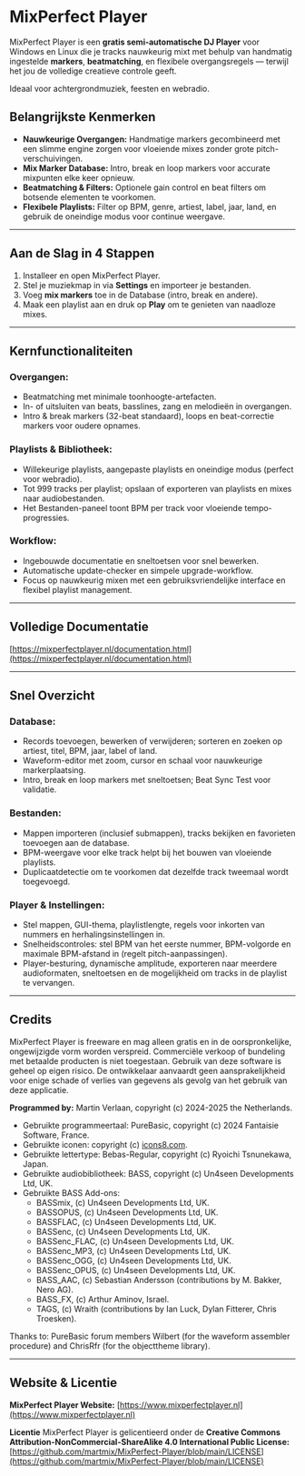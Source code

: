# MixPerfect Player

MixPerfect Player is een **gratis semi-automatische DJ Player** voor Windows en Linux die je tracks nauwkeurig mixt met behulp van handmatig ingestelde **markers**, **beatmatching**, en flexibele overgangsregels — terwijl het jou de volledige creatieve controle geeft.

Ideaal voor achtergrondmuziek, feesten en webradio.

## Belangrijkste Kenmerken

* **Nauwkeurige Overgangen:** Handmatige markers gecombineerd met een slimme engine zorgen voor vloeiende mixes zonder grote pitch-verschuivingen.
* **Mix Marker Database:** Intro, break en loop markers voor accurate mixpunten elke keer opnieuw.
* **Beatmatching & Filters:** Optionele gain control en beat filters om botsende elementen te voorkomen.
* **Flexibele Playlists:** Filter op BPM, genre, artiest, label, jaar, land, en gebruik de oneindige modus voor continue weergave.

---

## Aan de Slag in 4 Stappen

1.  Installeer en open MixPerfect Player.
2.  Stel je muziekmap in via **Settings** en importeer je bestanden.
3.  Voeg **mix markers** toe in de Database (intro, break en andere).
4.  Maak een playlist aan en druk op **Play** om te genieten van naadloze mixes.

---

## Kernfunctionaliteiten

### Overgangen:
* Beatmatching met minimale toonhoogte-artefacten.
* In- of uitsluiten van beats, basslines, zang en melodieën in overgangen.
* Intro & break markers (32-beat standaard), loops en beat-correctie markers voor oudere opnames.

### Playlists & Bibliotheek:
* Willekeurige playlists, aangepaste playlists en oneindige modus (perfect voor webradio).
* Tot 999 tracks per playlist; opslaan of exporteren van playlists en mixes naar audiobestanden.
* Het Bestanden-paneel toont BPM per track voor vloeiende tempo-progressies.

### Workflow:
* Ingebouwde documentatie en sneltoetsen voor snel bewerken.
* Automatische update-checker en simpele upgrade-workflow.
* Focus op nauwkeurig mixen met een gebruiksvriendelijke interface en flexibel playlist management.

---

## Volledige Documentatie
[https://mixperfectplayer.nl/documentation.html](https://mixperfectplayer.nl/documentation.html)

---

## Snel Overzicht

### Database:
* Records toevoegen, bewerken of verwijderen; sorteren en zoeken op artiest, titel, BPM, jaar, label of land.
* Waveform-editor met zoom, cursor en schaal voor nauwkeurige markerplaatsing.
* Intro, break en loop markers met sneltoetsen; Beat Sync Test voor validatie.

### Bestanden:
* Mappen importeren (inclusief submappen), tracks bekijken en favorieten toevoegen aan de database.
* BPM-weergave voor elke track helpt bij het bouwen van vloeiende playlists.
* Duplicaatdetectie om te voorkomen dat dezelfde track tweemaal wordt toegevoegd.

### Player & Instellingen:
* Stel mappen, GUI-thema, playlistlengte, regels voor inkorten van nummers en herhalingsinstellingen in.
* Snelheidscontroles: stel BPM van het eerste nummer, BPM-volgorde en maximale BPM-afstand in (regelt pitch-aanpassingen).
* Player-besturing, dynamische amplitude, exporteren naar meerdere audioformaten, sneltoetsen en de mogelijkheid om tracks in de playlist te vervangen.

---

## Credits

MixPerfect Player is freeware en mag alleen gratis en in de oorspronkelijke, ongewijzigde vorm worden verspreid. Commerciële verkoop of bundeling met betaalde producten is niet toegestaan. Gebruik van deze software is geheel op eigen risico. De ontwikkelaar aanvaardt geen aansprakelijkheid voor enige schade of verlies van gegevens als gevolg van het gebruik van deze applicatie.

**Programmed by:** Martin Verlaan, copyright (c) 2024-2025 the Netherlands.
* Gebruikte programmeertaal: PureBasic, copyright (c) 2024 Fantaisie Software, France.
* Gebruikte iconen: copyright (c) [icons8.com](https://icons8.com).
* Gebruikte lettertype: Bebas-Regular, copyright (c) Ryoichi Tsnunekawa, Japan.
* Gebruikte audiobibliotheek: BASS, copyright (c) Un4seen Developments Ltd, UK.
* Gebruikte BASS Add-ons:
    * BASSmix, (c) Un4seen Developments Ltd, UK.
    * BASSOPUS, (c) Un4seen Developments Ltd, UK.
    * BASSFLAC, (c) Un4seen Developments Ltd, UK.
    * BASSenc, (c) Un4seen Developments Ltd, UK.
    * BASSenc_FLAC, (c) Un4seen Developments Ltd, UK.
    * BASSenc_MP3, (c) Un4seen Developments Ltd, UK.
    * BASSenc_OGG, (c) Un4seen Developments Ltd, UK.
    * BASSenc_OPUS, (c) Un4seen Developments Ltd, UK.
    * BASS_AAC, (c) Sebastian Andersson (contributions by M. Bakker, Nero AG).
    * BASS_FX, (c) Arthur Aminov, Israel.
    * TAGS, (c) Wraith (contributions by Ian Luck, Dylan Fitterer, Chris Troesken).

Thanks to: PureBasic forum members Wilbert (for the waveform assembler procedure) and ChrisRfr (for the objecttheme library).

---

## Website & Licentie

**MixPerfect Player Website:** [https://www.mixperfectplayer.nl](https://www.mixperfectplayer.nl)

**Licentie**
MixPerfect Player is gelicentieerd onder de **Creative Commons Attribution-NonCommercial-ShareAlike 4.0 International Public License:**
[https://github.com/martmix/MixPerfect-Player/blob/main/LICENSE](https://github.com/martmix/MixPerfect-Player/blob/main/LICENSE)
